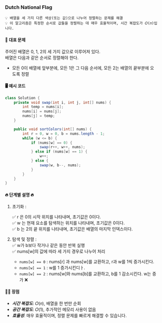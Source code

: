 ### Dutch National Flag 

```
💡 배열을 세 가지 다른 색상(또는 값)으로 나누어 정렬하는 문제를 해결    
💡 이 알고리즘은 특정한 순서로 값들을 정렬하는 데 매우 효율적이며, 시간 복잡도가 𝑂(𝑛)입니다.
```

#### 📄 대표 문제    
주어진 배열은 0, 1, 2의 세 가지 값으로 이루어져 있다.   
배열은 다음과 같은 순서로 정렬해야 한다.   
* 모든 0이 배열에 앞부분에, 모든 1은 그 다음 순서에, 모든 2는 배열의 끝부분에 오도록 정렬   

#### 🖥️ 예시 코드 
```java
class Solution {
    private void swap(int i, int j, int[] nums) {
        int temp = nums[i];
        nums[i] = nums[j];
        nums[j] = temp;
    }

    public void sortColors(int[] nums) {
        int r = 0, w = 0, b = nums.length - 1;
        while (w <= b) {
            if (nums[w] == 0) {
                swap(r++, w++, nums);
            } else if (nums[w] == 1) {
                w++;
            } else {
                swap(w, b--, nums);
            }
        }
    }
}

```

#### 🔥 단계별 설명 🔥   
1. 초기화 :   

    ✅ r 은 0의 시작 위치를 나타내며, 초기값은 0이다.   
    ✅ w 는 현재 요소를 탐색하는 위치를 나타내며, 초기값은 0이다.   
    ✅ b 는 2의 끝 위치를 나타내며, 초기값은 배열의 마지막 인덱스이다.   


2. 탐색 및 정렬 :   
    ✅ w가 b보다 작거나 같은 동안 반복 실행   
    ✅ nums[w]의 값에 따라 세 가지 경우로 나누어 처리   
        
    * `nums[w] == 0` : nums[r] 과 nums[w]를 교환하고, r과 w를 1씩 증가시킨다.
    * `nums[w] == 1` : w를 1 증가시킨디ㅏ.
    * `nums[w] == 2` : nums[w]와 nums[b]를 교환하고, b를 1 감소시킨다. w는 증가 ❌    

#### 👍🏻 장점    
* **_시간 복잡도_**: 𝑂(𝑛), 배열을 한 번만 순회    
* **_공간 복잡도_**: 𝑂(1), 추가적인 메모리 사용이 없음    
* **_효율성_**: 매우 효율적이며, 정렬 문제를 빠르게 해결할 수 있습니다.



